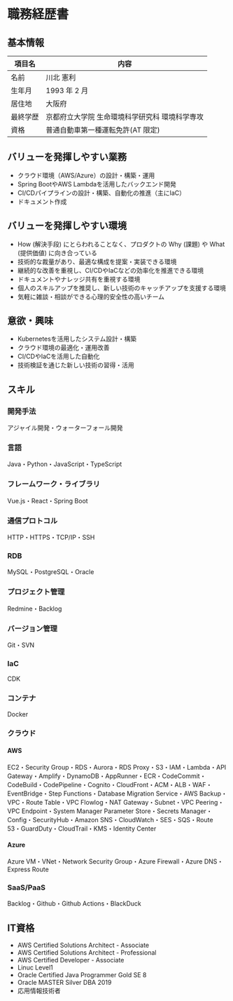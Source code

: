 # 職務経歴書

## 基本情報

| 項目名   | 内容                              |
| -------- | --------------------------------- |
| 名前     | 川北 憲利                           |
| 生年月   | 1993 年 2 月                      |
| 居住地   | 大阪府                            |
| 最終学歴 | 京都府立大学院 生命環境科学研究科 環境科学専攻    |
| 資格     | 普通自動車第一種運転免許(AT 限定) |

## バリューを発揮しやすい業務

- クラウド環境（AWS/Azure）の設計・構築・運用
- Spring BootやAWS Lambdaを活用したバックエンド開発
- CI/CDパイプラインの設計・構築、自動化の推進（主にIaC）
- ドキュメント作成

## バリューを発揮しやすい環境

- How (解決手段) にとらわれることなく、プロダクトの Why (課題) や What (提供価値) に向き合っている
- 技術的な裁量があり、最適な構成を提案・実装できる環境
- 継続的な改善を重視し、CI/CDやIaCなどの効率化を推進できる環境
- ドキュメントやナレッジ共有を重視する環境
- 個人のスキルアップを推奨し、新しい技術のキャッチアップを支援する環境
- 気軽に雑談・相談ができる心理的安全性の高いチーム

## 意欲・興味

- Kubernetesを活用したシステム設計・構築
- クラウド環境の最適化・運用改善
- CI/CDやIaCを活用した自動化
- 技術検証を通じた新しい技術の習得・活用

## スキル

### 開発手法
アジャイル開発・ウォーターフォール開発

### 言語
Java・Python・JavaScript・TypeScript

### フレームワーク・ライブラリ
Vue.js・React・Spring Boot

### 通信プロトコル
HTTP・HTTPS・TCP/IP・SSH

### RDB
MySQL・PostgreSQL・Oracle

### プロジェクト管理
Redmine・Backlog

### バージョン管理
Git・SVN

### IaC
CDK

### コンテナ
Docker

### クラウド

#### AWS
EC2・Security Group・RDS・Aurora・RDS Proxy・S3・IAM・Lambda・API Gateway・Amplify・DynamoDB・AppRunner・ECR・CodeCommit・CodeBuild・CodePipeline・Cognito・CloudFront・ACM・ALB・WAF・EventBridge・Step Functions・Database Migration Service・AWS Backup・VPC・Route Table・VPC Flowlog・NAT Gateway・Subnet・VPC Peering・VPC Endpoint・System Manager Parameter Store・Secrets Manager・Config・SecurityHub・Amazon SNS・CloudWatch・SES・SQS・Route 53・GuardDuty・CloudTrail・KMS・Identity Center

#### Azure
Azure VM・VNet・Network Security Group・Azure Firewall・Azure DNS・Express Route

### SaaS/PaaS
Backlog・Github・Github Actions・BlackDuck


## IT資格
- AWS Certified Solutions Architect - Associate
- AWS Certified Solutions Architect - Professional
- AWS Certified Developer - Associate
- Linuc Level1
- Oracle Certified Java Programmer Gold SE 8
- Oracle MASTER Silver DBA 2019
- 応用情報技術者